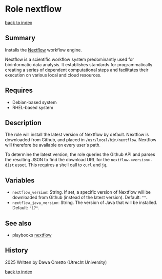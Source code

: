 # Role nextflow
[back to index](../index.md#Roles)

## Summary

Installs the [Nextflow](https://www.nextflow.io/) workflow engine.

Nextflow is a scientific workflow system predominantly used for bioinformatic data analysis. It establishes standards for programmatically creating a series of dependent computational steps and facilitates their execution on various local and cloud resources.

## Requires

* Debian-based system
* RHEL-based system

## Description

The role will install the latest version of Nextflow by default. Nextflow is downloaded from Github, and placed in `/usr/local/bin/nextflow`. Nextflow will therefore be available on every user's path.

To determine the latest version, the role queries the Github API and parses the resulting JSON to find the download URL for the `nextflow-<version>-dist` asset. This requires a shell call to `curl` and `jq`.

## Variables

- `nextflow_version`: String. If set, a specific version of Nextflow will be downloaded from Github (instead of the latest version). Default: `""`.
- `nextflow_java_version`: String. The version of Java that will be installed. Default: `"17"`.

## See also

- playbooks [nextflow](../playbooks/nextflow.md)

## History
2025 Written by Dawa Ometto (Utrecht University)

[back to index](../index.md#Roles)
